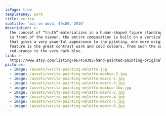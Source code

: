 ```yaml
---
isPage: true
templateKey: work
title: verità
subtitle: 'oil on wood, 40x80, 2016'
description: >-
  the concept of “truth” materializes in a human-shaped figure standing straight
  in front of the viewer. the entire composition is built on a vertical symmetry
  that gives a very powerful appearance to the painting. one more original
  feature is the great contrast warm and cold colours, from such the saturated
  red-orange to the very dark blue.
link: >-
  https://www.etsy.com/listing/667450305/hand-painted-painting-original?ref=shop_home_active_1&frs=1
pictures:
  - image: /assets/verita-painting-meletto.jpg
  - image: /assets/verita-painting-meletto-mockup-2.jpg
  - image: /assets/verita-painting-meletto-macro-1.jpg
  - image: /assets/verita-painting-meletto-macro-3.jpg
  - image: /assets/verita-painting-meletto-mockup-1bw.jpg
  - image: /assets/verita-painting-meletto-macro-2.jpg
  - image: /assets/verita-painting-meletto-macro-4.jpg
  - image: /assets/verita-painting-meletto-macro-5.jpg
  - image: /assets/verita-painting-meletto-macro-6.jpg
---
```


